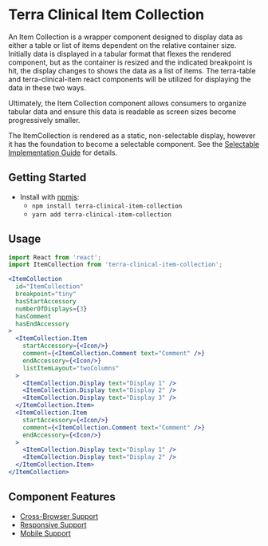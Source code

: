 # Terra Clinical Item Collection

An Item Collection is a wrapper component designed to display data as either a table or list of items dependent on the relative container size. Initially data is displayed in a tabular format that flexes the rendered component, but as the container is resized and the indicated breakpoint is hit, the display changes to shows the data as a list of items. The terra-table and terra-clinical-item react components will be utilized for displaying the data in these two ways.

Ultimately, the Item Collection component allows consumers to organize tabular data and ensure this data is readable as screen sizes become progressively smaller.

The ItemCollection is rendered as a static, non-selectable display, however it has the foundation to become a selectable component. See the [Selectable Implementation Guide](https://github.com/cerner/terra-clinical/tree/master/packages/terra-item-collection/docs/SelectableImplementation.md) for details.

## Getting Started

- Install with [npmjs](https://www.npmjs.com):
  - `npm install terra-clinical-item-collection`
  - `yarn add terra-clinical-item-collection`

## Usage

```jsx
import React from 'react';
import ItemCollection from 'terra-clinical-item-collection';

<ItemCollection
  id="ItemCollection"
  breakpoint="tiny"
  hasStartAccessory
  numberOfDisplays={3}
  hasComment
  hasEndAccessory
>
  <ItemCollection.Item
    startAccessory={<Icon/>}
    comment={<ItemCollection.Comment text="Comment" />}
    endAccessory={<Icon/>}
    listItemLayout="twoColumns"
  >
    <ItemCollection.Display text="Display 1" />
    <ItemCollection.Display text="Display 2" />
    <ItemCollection.Display text="Display 3" />
  </ItemCollection.Item>
  <ItemCollection.Item
    startAccessory={<Icon/>}
    comment={<ItemCollection.Comment text="Comment" />}
    endAccessory={<Icon/>}
  >
    <ItemCollection.Display text="Display 1" />
    <ItemCollection.Display text="Display 2" />
  </ItemCollection.Item>
</ItemCollection>
```

## Component Features
* [Cross-Browser Support](https://github.com/cerner/terra-core/wiki/Component-Features#cross-browser-support)
* [Responsive Support](https://github.com/cerner/terra-core/wiki/Component-Features#responsive-support)
* [Mobile Support](https://github.com/cerner/terra-core/wiki/Component-Features#mobile-support)
